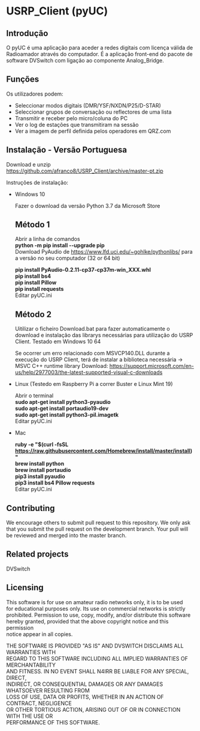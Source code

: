 # USRP_Client (pyUC)

## Introdução
O pyUC é uma aplicação para aceder a redes digitais com licença válida de Radioamador através do computador. É a aplicação front-end do pacote de software DVSwitch com ligação ao componente Analog_Bridge.
## Funções
Os utilizadores podem:

 - Seleccionar modos digitais (DMR/YSF/NXDN/P25/D-STAR)
 - Seleccionar grupos de conversação ou reflectores de uma lista
 - Transmitir e receber pelo micro/coluna do PC
 - Ver o log de estações que transmitiram na sessão
 - Ver a imagem de perfil definida pelos operadores em QRZ.com

## Instalação - Versão Portuguesa
Download e unzip https://github.com/afranco8/USRP_Client/archive/master-pt.zip

Instruções de instalação:

- Windows 10

    Fazer o download da versão Python 3.7 da Microsoft Store  
    
    ## Método 1
    Abrir a linha de comandos  
    **python -m pip install --upgrade pip**  
    Download PyAudio de https://www.lfd.uci.edu/~gohlke/pythonlibs/ para a versão no seu computador (32 or 64 bit)
 
    **pip install PyAudio-0.2.11-cp37-cp37m-win_XXX.whl   
    pip install bs4  
    pip install Pillow  
    pip install requests**  
    Editar pyUC.ini
    
    ## Método 2
    Uitilizar o ficheiro Download.bat para fazer automaticamente o download e instalação das librarys necessárias para utilização do USRP Client. Testado em Windows 10 64
  
    Se ocorrer um erro relacionado com MSVCP140.DLL durante a execução do USRP Client, terá de instalar a biblioteca necessária -> MSVC C++ runtime library
    Download: https://support.microsoft.com/en-us/help/2977003/the-latest-supported-visual-c-downloads

 
- Linux (Testedo em Raspberry Pi a correr Buster e Linux Mint 19)

    Abrir o terminal	
    **sudo apt-get install python3-pyaudio  
    sudo apt-get install portaudio19-dev  
    sudo apt-get install python3-pil.imagetk**  
    Editar pyUC.ini

- Mac

    **ruby -e "$(curl -fsSL https://raw.githubusercontent.com/Homebrew/install/master/install)"  
    brew install python  
    brew install portaudio  
    pip3 install pyaudio  
    pip3 install bs4 Pillow requests**  
    Editar pyUC.ini

## Contributing
We encourage others to submit pull request to this repository.  We only ask that you submit the pull request on the development branch.  Your pull will be reviewed and merged into the master branch.
## Related projects
DVSwitch
## Licensing
This software is for use on amateur radio networks only, it is to be used  
for educational purposes only. Its use on commercial networks is strictly   
prohibited.  Permission to use, copy, modify, and/or distribute this software   
hereby granted, provided that the above copyright notice and this permission   
notice appear in all copies.  

THE SOFTWARE IS PROVIDED "AS IS" AND DVSWITCH DISCLAIMS ALL WARRANTIES WITH  
REGARD TO THIS SOFTWARE INCLUDING ALL IMPLIED WARRANTIES OF MERCHANTABILITY  
AND FITNESS.  IN NO EVENT SHALL N4IRR BE LIABLE FOR ANY SPECIAL, DIRECT,  
INDIRECT, OR CONSEQUENTIAL DAMAGES OR ANY DAMAGES WHATSOEVER RESULTING FROM  
LOSS OF USE, DATA OR PROFITS, WHETHER IN AN ACTION OF CONTRACT, NEGLIGENCE  
OR OTHER TORTIOUS ACTION, ARISING OUT OF OR IN CONNECTION WITH THE USE OR  
PERFORMANCE OF THIS SOFTWARE.  
